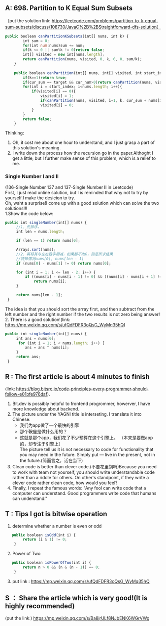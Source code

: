 ## A: 698. Partition to K Equal Sum Subsets
（put the solution link: https://leetcode.com/problems/partition-to-k-equal-sum-subsets/discuss/108730/JavaC%2B%2BStraightforward-dfs-solution）

```javascript
public boolean canPartitionKSubsets(int[] nums, int k) {
        int sum = 0;
        for(int num:nums)sum += num;
        if(k <= 0 || sum%k != 0)return false;
        int[] visited = new int[nums.length];
        return canPartition(nums, visited, 0, k, 0, 0, sum/k);
    }
    
    public boolean canPartition(int[] nums, int[] visited, int start_index, int k, int cur_sum, int cur_num, int target){
        if(k==1)return true;
        if(cur_sum == target && cur_num>0)return canPartition(nums, visited, 0, k-1, 0, 0, target);
        for(int i = start_index; i<nums.length; i++){
            if(visited[i] == 0){
                visited[i] = 1;
                if(canPartition(nums, visited, i+1, k, cur_sum + nums[i], cur_num++, target))return true;
                visited[i] = 0;
            }
        }
        return false;
    }
```
   Thinking:
   1. Oh, it cost me about one hour to understand, and I just grasp a part of this solution's meaning.
   2. I write down the process how the recursion go in the paper.Althoght I get a little, but I further make sense of this problem, which is a relief to me.

### Single Number I and II
(136-Single Number 137 and 137-Single Number II in Leetcode)  
   First, I just read online solution, but I is reminded that why not to try by yourself.I make the desicion to try.  
   Oh, waht a surprise!I come up with a good solution which can solve the two solutions!!!  
   1.Show the code below:  
   ```javascript
   public int singleNumber(int[] nums) {
        //1，先排序，
        int len = nums.length;

        if (len == 1) return nums[0];

        Arrays.sort(nums);
        //2，再将其与左右数字相减，如果都不为0，则是所求结果
        //特殊情况nums[0], nums[len - 1]
        if (nums[0] - nums[1] != 0) return nums[0];

        for (int i = 1; i <= len - 2; i++) {
            if ((nums[i] - nums[i - 1] != 0) && ((nums[i] - nums[i + 1] != 0)))
                return nums[i];
        }

        return nums[len - 1];
    }
   ```
   The idea is that you should sort the array first, and then subtract from the left number and the right number if the two results is not zero being answer!
   2. There is a good solution!(link: https://mp.weixin.qq.com/s/ufQdFDFR3oQsG_WyMq35hQ)
   ```javascript
   public int singleNumber(int[] nums) {
        int ans = nums[0];
         for (int i = 1; i < nums.length; i++) {
            ans = ans ^ nums[i];
        }
        return ans;
    }
   ```
   
## R : The first article is about 4 minutes to finish
(link: https://blog.bitsrc.io/code-principles-every-programmer-should-follow-e01bfe976daf). 

1. Bit.dev is possibly helpful to frontend progrommer, howerver, I have more knowledge about backend.
2. The picture under the YAGNI title is interseting. I translate it into Chinese:
   - 我们为app做了一个最快的引擎  
   - 那个鞍座是做什么用的？ 
   - 这就是那个app，我们花了不少预算在这个引擎上。
   （本来是要做app的，却专注于引擎上）  
   The picture tell us it is not necessary to code for functionality that you may need in the future.
   Simply put — live in the present, not in the future.(简而言之，活在当下)
3. Clean code is better than clever code.(不要花里胡哨)Because you need to work with team not yourself, you should write understandable
code rather than a riddle for others. On other's standpoint, if they write a clever code rather clean code, how would you feel?
4. Finally, I repeat the famous words: "Any fool can write code that a computer can understand. Good programmers write code that humans can understand."
  
## T : Tips I got is bitwise operation
1. determine whether a number is even or odd
```javascript
   public boolean isOdd(int i) {
        return (i & 1) != 0;
    }
```
2. Power of Two
```javascript
   public boolean isPowerOfTwo(int i) {
        return n > 0 && (n & (n - 1)) == 0;
    }
```
3. put link : https://mp.weixin.qq.com/s/ufQdFDFR3oQsG_WyMq35hQ

## S ： Share the article which is very good!(It is highly recommended)
(put the link:)
https://mp.weixin.qq.com/s/Ba8jrULf8NJbENK6WGrVWg
